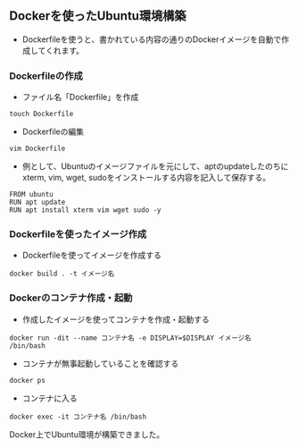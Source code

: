 ## Dockerを使ったUbuntu環境構築
- Dockerfileを使うと、書かれている内容の通りのDockerイメージを自動で作成してくれます。

### Dockerfileの作成
- ファイル名「Dockerfile」を作成
```
touch Dockerfile
```
- Dockerfileの編集
```
vim Dockerfile
```
- 例として、Ubuntuのイメージファイルを元にして、aptのupdateしたのちにxterm, vim, wget, sudoをインストールする内容を記入して保存する。
```
FROM ubuntu
RUN apt update
RUN apt install xterm vim wget sudo -y
```
### Dockerfileを使ったイメージ作成
- Dockerfileを使ってイメージを作成する
```
docker build . -t イメージ名
```
### Dockerのコンテナ作成・起動
- 作成したイメージを使ってコンテナを作成・起動する
```
docker run -dit --name コンテナ名 -e DISPLAY=$DISPLAY イメージ名 /bin/bash
```
- コンテナが無事起動していることを確認する
```
docker ps
```

- コンテナに入る
```
docker exec -it コンテナ名 /bin/bash
```

Docker上でUbuntu環境が構築できました。
